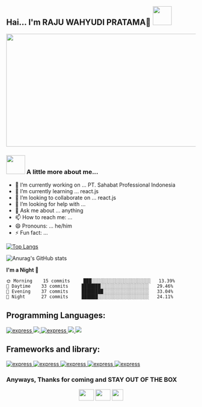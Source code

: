

<h2>Hai... I'm RAJU WAHYUDI PRATAMA🙏 <img src="https://media.giphy.com/media/12oufCB0MyZ1Go/giphy.gif" width="50"></h2>

<img src="https://media2.giphy.com/media/KGdKKipVBu9vO5hKkb/giphy.gif" width="1000" height="300" />

### <img src="https://media.giphy.com/media/VgCDAzcKvsR6OM0uWg/giphy.gif" width="50"> A little more about me...  


- 🔭 I’m currently working on ... PT. Sahabat Professional Indonesia
- 🌱 I’m currently learning ... react.js
- 👯 I’m looking to collaborate on ... react.js
- 🤔 I’m looking for help with ...
- 💬 Ask me about ... anything
- 📫 How to reach me: ...
- 😄 Pronouns: ... he/him
- ⚡ Fun fact: ... 


[![Top Langs](https://github-readme-stats.vercel.app/api/top-langs/?username=rwhytm&layout=compact)](https://github.com/rwhytm/github-readme-stats)




![Anurag's GitHub stats](https://github-readme-stats.vercel.app/api?username=rwhytm&show_icons=true&theme=radical)


         
         
**I'm a Night 🦉** 

```text
🌞 Morning    15 commits     ███░░░░░░░░░░░░░░░░░░░░░░   13.39% 
🌆 Daytime    33 commits     ███████░░░░░░░░░░░░░░░░░░   29.46% 
🌃 Evening    37 commits     ████████░░░░░░░░░░░░░░░░░   33.04% 
🌙 Night      27 commits     ██████░░░░░░░░░░░░░░░░░░░   24.11%
```

##  Programming Languages:

<p align="left"> 
    <a href="https://dart.dev/" target="_blank"> <img src="https://img.shields.io/badge/-Dart-1C2834?logo=dart&logoColor=white&style=flat" alt="express" /> </a>
    <a href="https://developer.mozilla.org/en-US/docs/Web/JavaScript" target="_blank"> <img src="https://img.shields.io/badge/JavaScript%20-%23F7DF1E.svg?logo=javascript&logoColor=black"/> </a>
     <a href="https://www.php.net/" target="_blank"> <img src="https://img.shields.io/badge/PHP-%23777BB4.svg?logo=php&logoColor=white" alt="express" /> </a>
    <a href="https://www.python.org" target="_blank"> <img src="https://img.shields.io/badge/Python%20-%2314354C.svg?logo=python&logoColor=white"/> </a> 
    <a style="padding-right:8px;" href="https://www.mysql.com/" target="_blank"> <img src="https://img.shields.io/badge/-Mysql-3E6E93?logo=mysql&logoColor=white&style=flat"/> </a>  
</p>


##  Frameworks and library:
<p align="left">
 <a href="https://laravel.com/" target="_blank"> <img src="https://img.shields.io/badge/-Laravel-F9322C?logo=laravel&logoColor=white&style=flat" alt="express"/> </a>
 <a href="https://flutter.dev/?gclid=Cj0KCQjw6pOTBhCTARIsAHF23fKXwKjR0vU64iadxalBejDmLOZnbvgzqUFAiZRnsUtvJ31gq-l254kaAjnPEALw_wcB&gclsrc=aw.ds" target="_blank"> <img src="https://img.shields.io/badge/-Flutter-5BC8F8?logo=flutter&logoColor=white&style=flat" alt="express" /> </a>
 <a href="https://tailwindcss.com/" target="_blank"> <img src="https://img.shields.io/badge/-Tailwind-38BDF8?logo=tailwindcss&logoColor=white&style=flat" alt="express" /> </a>
<a href="https://getbootstrap.com/" target="_blank"> <img src="https://img.shields.io/badge/-Bootstrap-8012FA?logo=bootstrap&logoColor=white&style=flat" alt="express" /> </a>
<a href="https://reactjs.org/" target="_blank"> <img src="https://img.shields.io/badge/-React-20232A?logo=react&logoColor=61DAFB&style=flat" alt="express" /> </a>
</p>

### Anyways, Thanks for coming and STAY OUT OF THE BOX

<p align="center">
<a href="https://www.linkedin.com/in/raju-wahyudi-739995158/"><img src="https://www.futurebiz.de/wp-content/uploads/2019/05/Publishing-auf-LinkedIn-1.png" width="40" height="30"/></a>
<a href="mailto:rajuwahyudi842@gmail.com"><img src="https://cdn.antaranews.com/cache/800x533/2019/03/13/gmail2019.png" width="40" height="30"/ ></a>
<a href="https://www.instagram.com/rajuwp/"><img src="https://upload.wikimedia.org/wikipedia/commons/thumb/e/e7/Instagram_logo_2016.svg/1200px-Instagram_logo_2016.svg.png" width="30" height="30"/></a>

